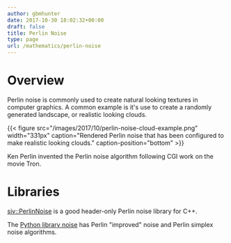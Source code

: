 ```yaml
---
author: gbmhunter
date: 2017-10-30 18:02:32+00:00
draft: false
title: Perlin Noise
type: page
url: /mathematics/perlin-noise
---
```


# Overview




Perlin noise is commonly used to create natural looking textures in computer graphics. A common example is it's use to create a randomly generated landscape, or realistic looking clouds.



{{< figure src="/images/2017/10/perlin-noise-cloud-example.png" width="331px" caption="Rendered Perlin noise that has been configured to make realistic looking clouds." caption-position="bottom" >}}



Ken Perlin invented the Perlin noise algorithm following CGI work on the movie Tron.




# Libraries




[siv::PerlinNoise](https://github.com/Reputeless/PerlinNoise) is a good header-only Perlin noise library for C++.




The [Python library noise](https://pypi.python.org/pypi/noise/) has Perlin "improved" noise and Perlin simplex noise algorithms.
